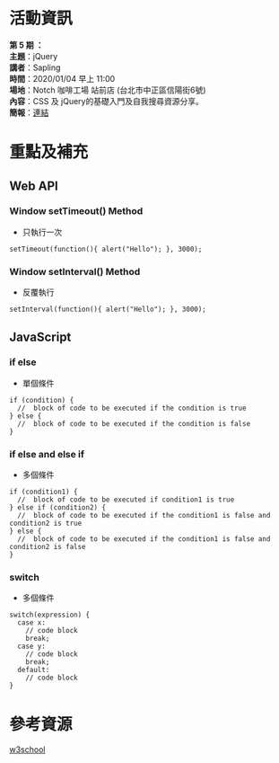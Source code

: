 # 活動資訊

**第 5 期 ：**<br>
**主題**：jQuery<br>
**講者**：Sapling<br>
**時間**：2020/01/04 早上 11:00<br>
**場地**：Notch 咖啡工場 站前店 (台北市中正區信陽街6號) <br>
**內容**：CSS 及 jQuery的基礎入門及自我搜尋資源分享。 <br>
**簡報**：[連結](https://docs.google.com/presentation/d/1NwEgmGivyoXqvK7QqFCSgzaLqs9iauAzUBl0UZgNkpo/edit?fbclid=IwAR0-Z5X6COZNESUJUzhRIDI2mpGl8pcilsaSnOXGxOAr5nBV0vjyoLJWEms#slide=id.p)

# 重點及補充
## Web API
### Window setTimeout() Method
- 只執行一次
```setTimeout
setTimeout(function(){ alert("Hello"); }, 3000);
```

### Window setInterval() Method
- 反覆執行
```setInterval
setInterval(function(){ alert("Hello"); }, 3000);
```

## JavaScript
### if else
- 單個條件
```if else
if (condition) {
  //  block of code to be executed if the condition is true
} else {
  //  block of code to be executed if the condition is false
}
```

### if else and else if
- 多個條件
```if else and else if
if (condition1) {
  //  block of code to be executed if condition1 is true
} else if (condition2) {
  //  block of code to be executed if the condition1 is false and condition2 is true
} else {
  //  block of code to be executed if the condition1 is false and condition2 is false
}
```

### switch
- 多個條件
```switch
switch(expression) {
  case x:
    // code block
    break;
  case y:
    // code block
    break;
  default:
    // code block
}
```

# 參考資源
[w3school](https://www.w3schools.com/)

